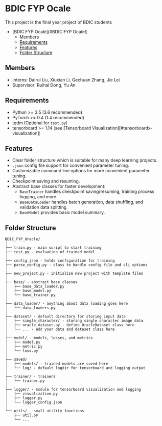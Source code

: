 # BDIC FYP Ocale
This project is the final year project of BDIC students

* [BDIC FYP Ocale](#BDIC FYP Ocalet)
    * [Members](members)
	* [Requirements](#requirements)
	* [Features](#features)
	* [Folder Structure](#folder-structure)


## Members
- Interns: Dairui Liu, Xiuxian Li, Gechuan Zhang, Jie Lei
- Supervisor: Ruihai Dong, Yu An

## Requirements
* Python >= 3.5 (3.6 recommended)
* PyTorch >= 0.4 (1.4 recommended)
* tqdm (Optional for `test.py`)
* tensorboard >= 1.14 (see [Tensorboard Visualization][#tensorboardx-visualization])

## Features
* Clear folder structure which is suitable for many deep learning projects.
* `.json` config file support for convenient parameter tuning.
* Customizable command line options for more convenient parameter tuning.
* Checkpoint saving and resuming.
* Abstract base classes for faster development:
  * `BaseTrainer` handles checkpoint saving/resuming, training process logging, and more.
  * `BaseDataLoader` handles batch generation, data shuffling, and validation data splitting.
  * `BaseModel` provides basic model summary.
  
## Folder Structure
  ```
  BDIC_FYP_Oracle/
  │
  ├── train.py - main script to start training
  ├── test.py - evaluation of trained model
  │
  ├── config.json - holds configuration for training
  ├── parse_config.py - class to handle config file and cli options
  │
  ├── new_project.py - initialize new project with template files
  │
  ├── base/ - abstract base classes
  │   ├── base_data_loader.py
  │   ├── base_model.py
  │   └── base_trainer.py
  │
  ├── data_loader/ - anything about data loading goes here
  │   └── data_loaders.py
  │
  ├── dataset/ - default directory for storing input data
  │   ├── single_character/ - storing single character image data
  │   ├── oracle_dataset.py - define OracleDataset class here
  │   └── ... - add your data and dataset class here
  │
  ├── model/ - models, losses, and metrics
  │   ├── model.py
  │   ├── metric.py
  │   └── loss.py
  │
  ├── saved/
  │   ├── models/ - trained models are saved here
  │   └── log/ - default logdir for tensorboard and logging output
  │
  ├── trainer/ - trainers
  │   └── trainer.py
  │
  ├── logger/ - module for tensorboard visualization and logging
  │   ├── visualization.py
  │   ├── logger.py
  │   └── logger_config.json
  │  
  └── utils/ - small utility functions
      ├── util.py
      └── ...
  ```